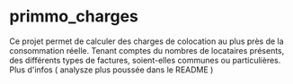 # primmo_charges
Ce projet permet de calculer des charges de colocation au plus près de la consommation réelle. Tenant comptes du nombres de locataires présents, des différents types de factures, soient-elles communes ou particulières. Plus d'infos ( analysze plus poussée dans le README )
